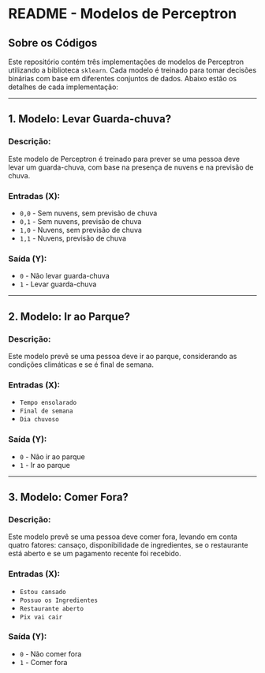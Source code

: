 # README - Modelos de Perceptron

## Sobre os Códigos
Este repositório contém três implementações de modelos de Perceptron utilizando a biblioteca `sklearn`. Cada modelo é treinado para tomar decisões binárias com base em diferentes conjuntos de dados. Abaixo estão os detalhes de cada implementação:

---

## 1. Modelo: Levar Guarda-chuva?

### **Descrição:**
Este modelo de Perceptron é treinado para prever se uma pessoa deve levar um guarda-chuva, com base na presença de nuvens e na previsão de chuva.

### **Entradas (X):**
- `0,0` - Sem nuvens, sem previsão de chuva
- `0,1` - Sem nuvens, previsão de chuva
- `1,0` - Nuvens, sem previsão de chuva
- `1,1` - Nuvens, previsão de chuva

### **Saída (Y):**
- `0` - Não levar guarda-chuva
- `1` - Levar guarda-chuva

---

## 2. Modelo: Ir ao Parque?

### **Descrição:**
Este modelo prevê se uma pessoa deve ir ao parque, considerando as condições climáticas e se é final de semana.

### **Entradas (X):**
- `Tempo ensolarado`
- `Final de semana`
- `Dia chuvoso`

### **Saída (Y):**
- `0` - Não ir ao parque
- `1` - Ir ao parque


---

## 3. Modelo: Comer Fora?

### **Descrição:**
Este modelo prevê se uma pessoa deve comer fora, levando em conta quatro fatores: cansaço, disponibilidade de ingredientes, se o restaurante está aberto e se um pagamento recente foi recebido.

### **Entradas (X):**
- `Estou cansado`
- `Possuo os Ingredientes`
- `Restaurante aberto`
- `Pix vai cair`

### **Saída (Y):**
- `0` - Não comer fora
- `1` - Comer fora

